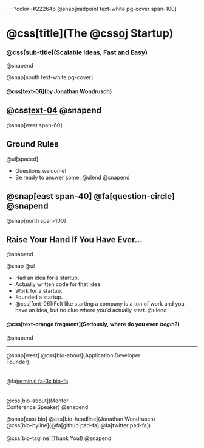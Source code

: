 ---?color=#22264b
@snap[midpoint text-white pg-cover span-100]
# @css[title](The @css[oj](Serverless) Startup)
### @css[sub-title](Scalable Ideas, Fast and Easy)
@snapend

@snap[south text-white pg-cover]
#### @css[text-06](by **Jonathan Wondrusch**)
@css[text-04](@jwondrusch)
@snapend
---

@snap[west span-60]
## Ground Rules
@ul[spaced]
- Questions welcome!
- Be ready to answer some.
@ulend
@snapend

@snap[east span-40]
@fa[question-circle]
@snapend
---

@snap[north span-100]
## Raise Your Hand If You Have Ever...
@snapend

@snap
@ul
- Had an idea for a startup.
- Actually written code for that idea.
- Work for a startup.
- Founded a startup.
- @css[font-06](Felt like starting a company is a ton of work and you have an idea, but no clue where you'd actually start.
@ulend

#### @css[text-orange fragment](**Seriously**, where do you even _begin_?)

@snapend

---
@snap[west]
@css[bio-about](Application Developer<br>Founder)
<br><br><br>
@fa[terminal fa-3x bio-fa](geek)
<br><br><br>
@css[bio-about](Mentor<br>Conference Speaker)
@snapend

@snap[east bio]
@css[bio-headline](Jonathan Wondrusch)
<br>
@css[bio-byline](@fa[github pad-fa] @fa[twitter pad-fa])
<br>
<br>
@css[bio-tagline](Thank You!)
@snapend